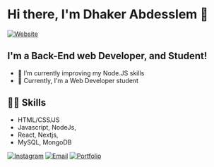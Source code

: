 <h1>Hi there, I'm Dhaker Abdesslem 👋</h1>

[![Website](https://img.shields.io/website?label=dhakerabdesslem.com&style=for-the-badge&url=https%3A%2F%2Fcodestackr.com)](https://dhakerabdesslem.com)

## I'm a Back-End web Developer, and Student!

- 🌱 I’m currently improving my Node.JS skills 
- 👯 Currently, I'm a Web Developer student

## 👨‍💻 Skills
- HTML/CSS/JS
- Javascript, NodeJs, 
- React, Nextjs,
- MySQL, MongoDB

[![Instagram](https://img.shields.io/badge/Instagram-%40dhaker.abdesslem-orange)](https://www.instagram.com/dhaker.abdesslem/)
[![Email](https://img.shields.io/badge/Email-contact@dhakerabdesslem.com-blue)](mailto:contact@dhakerabdesslem.com)
[![Portfolio](https://img.shields.io/badge/Portfolio-dhakerabdesslem.com-green)](https://dhakerabdesslem.com)
